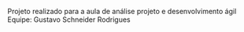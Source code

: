 Projeto realizado para a aula de análise projeto e desenvolvimento ágil
Equipe:
Gustavo Schneider Rodrigues
